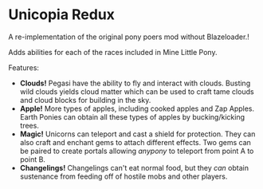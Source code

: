 # Unicopia Redux

A re-implementation of the original pony poers mod without Blazeloader.!

Adds abilities for each of the races included in Mine Little Pony.

Features:

 - **Clouds!**
    Pegasi have the ability to fly and interact with clouds. Busting wild clouds yields cloud matter which can be used to craft tame clouds and cloud blocks for building in the sky.
 - **Apple!**
    More types of apples, including cooked apples and Zap Apples. Earth Ponies can obtain all these types of apples by bucking/kicking trees.
 - **Magic!**
    Unicorns can teleport and cast a shield for protection. They can also craft and enchant gems to attach different effects. Two gems can be paired to create portals allowing _anypony_ to teleport from point A to point B.
 - **Changelings!**
    Changelings can't eat normal food, but they _can_ obtain sustenance from feeding off of hostile mobs and other players.
